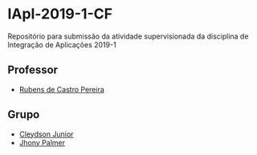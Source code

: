 # IApl-2019-1-CF

Repositório para submissão da atividade supervisionada da disciplina de Integração de Aplicações 2019-1

## Professor

- [Rubens de Castro Pereira](https://github.com/rubenscp)

## Grupo

- [Cleydson Junior](https://github.com/cleydsonjr)
- [Jhony Palmer](https://github.com/jhonypalmer)
